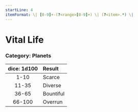```yaml
---
startLine: 4
itemFormat: \| [0-9]+-(?<range>[0-9]+) \| (?<item>.*) \|
---
```

# Vital Life
### Category: Planets

| dice: 1d100 | Result |
|:----:|:-------|
| 1-10 | Scarce |
| 11-35 | Diverse |
| 36-65 | Bountiful |
| 66-100 | Overrun |